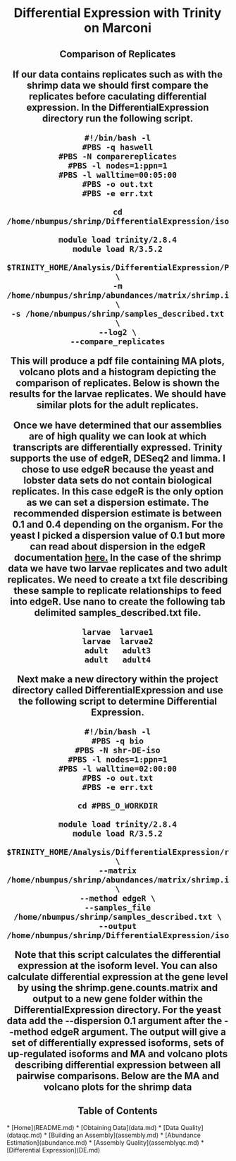 <h1 align="center">Differential Expression with Trinity on Marconi<a id="top"></a></h1>

<h2 align="center">Comparison of Replicates</h>

<p>If our data contains replicates such as with the shrimp data we should first compare the replicates before caculating differential expression.  In the DifferentialExpression directory run the following script.</p>

```
#!/bin/bash -l
#PBS -q haswell
#PBS -N comparereplicates
#PBS -l nodes=1:ppn=1
#PBS -l walltime=00:05:00
#PBS -o out.txt
#PBS -e err.txt

cd /home/nbumpus/shrimp/DifferentialExpression/isoform/

module load trinity/2.8.4
module load R/3.5.2

$TRINITY_HOME/Analysis/DifferentialExpression/PtR \
-m /home/nbumpus/shrimp/abundances/matrix/shrimp.isoform.counts.matrix \
-s /home/nbumpus/shrimp/samples_described.txt \
--log2 \
--compare_replicates
```
<p>This will produce a pdf file containing MA plots, volcano plots and a histogram depicting the comparison of replicates.  Below is shown the results for the larvae replicates.  We should have similar plots for the adult replicates.</p>



<p>Once we have determined that our assemblies are of high quality we can look at which transcripts are differentially expressed.  Trinity supports the use of edgeR, DESeq2 and limma.  I chose to use edgeR because the yeast and lobster data sets do not contain biological replicates.  In this case edgeR is the only option as we can set a dispersion estimate.  The recommended dispersion estimate is between 0.1 and 0.4 depending on the organism. For the yeast I picked a dispersion value of 0.1 but more can read about dispersion in the edgeR documentation <a href="http://www.bioconductor.org/packages/release/bioc/vignettes/edgeR/inst/doc/edgeRUsersGuide.pdf" target="_blank">here.</a> In the case of the shrimp data we have two larvae replicates and two adult replicates.  We need to create a txt file describing these sample to replicate relationships to feed into edgeR.  Use nano to create the following tab delimited samples_described.txt file.</p>

```
larvae  larvae1
larvae  larvae2
adult   adult3
adult   adult4
```

<p>Next make a new directory within the project directory called DifferentialExpression and use the following script to determine Differential Expression.</p>

```
#!/bin/bash -l
#PBS -q bio
#PBS -N shr-DE-iso
#PBS -l nodes=1:ppn=1
#PBS -l walltime=02:00:00
#PBS -o out.txt
#PBS -e err.txt

cd #PBS_O_WORKDIR

module load trinity/2.8.4
module load R/3.5.2

$TRINITY_HOME/Analysis/DifferentialExpression/run_DE_analysis.pl \
--matrix /home/nbumpus/shrimp/abundances/matrix/shrimp.isoform.counts.matrix \
--method edgeR \
--samples_file /home/nbumpus/shrimp/samples_described.txt \
--output /home/nbumpus/shrimp/DifferentialExpression/isoform/
```
<p>Note that this script calculates the differential expression at the isoform level.  You can also calculate differential expression at the gene level by using the shrimp.gene.counts.matrix and output to a new gene folder within the DifferentialExpression directory.  For the yeast data add the --dispersion 0.1 argument after the --method edgeR argument.  The output will give a set of differentially expressed isoforms, sets of up-regulated isoforms and MA and volcano plots describing differential expression between all pairwise comparisons.  Below are the MA and volcano plots for the shrimp data</p>


<h2 align="center">Table of Contents<a id="contents"></a></h2>
* [Home](README.md)
* [Obtaining Data](data.md)
* [Data Quality](dataqc.md)
* [Building an Assembly](assembly.md)
* [Abundance Estimation](abundance.md)
* [Assembly Quality](assemblyqc.md)
* [Differential Expression](DE.md)
